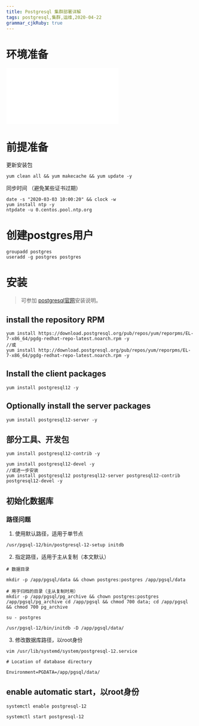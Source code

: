 ```yaml
---
title: Postgresql 集群部署详解 
tags: postgresql,集群,运维,2020-04-22
grammar_cjkRuby: true
---
```



# 环境准备


![环境信息](./attachments/1588227709930.table.html)


# 前提准备

更新安装包

``` shell?linenums
yum clean all && yum makecache && yum update -y
```
同步时间 （避免某些证书过期）
```shell?linenums
date -s "2020-03-03 10:00:20" && clock -w
yum install ntp -y
ntpdate -u 0.centos.pool.ntp.org
```
# 创建postgres用户
```shell?linenums
groupadd postgres
useradd -g postgres postgres
```
# 安装

> 可参加 [postgresql官网](https://www.postgresql.org/download/linux/redhat/)安装说明。


## install the repository RPM

```shell?linenums
yum install https://download.postgresql.org/pub/repos/yum/reporpms/EL-7-x86_64/pgdg-redhat-repo-latest.noarch.rpm -y
//或
yum install http://download.postgresql.org/pub/repos/yum/reporpms/EL-7-x86_64/pgdg-redhat-repo-latest.noarch.rpm -y
```

## Install the client packages

```shell?linenums
yum install postgresql12 -y
```

## Optionally install the server packages

```shell?linenums
yum install postgresql12-server -y
```

## 部分工具、开发包

```shell?linenums
yum install postgresql12-contrib -y

yum install postgresql12-devel -y
//或进一步安装
yum install postgresql12 postgresql12-server postgresql12-contrib postgresql12-devel -y
```

## 初始化数据库
### 路径问题

 1. 使用默认路径，适用于单节点
   

``` shell?linenums
/usr/pgsql-12/bin/postgresql-12-setup initdb
```

 2. 指定路径，适用于主从复制（本文默认）

``` shell?linenums
# 数据目录

mkdir -p /app/pgsql/data && chown postgres:postgres /app/pgsql/data

# 用于归档的目录（主从复制时用） 
mkdir -p /app/pgsql/pg_archive && chown postgres:postgres /app/pgsql/pg_archive cd /app/pgsql && chmod 700 data; cd /app/pgsql && chmod 700 pg_archive

su - postgres

/usr/pgsql-12/bin/initdb -D /app/pgsql/data/
```

 3. 修改数据库路径，以root身份

``` shell?linenums
vim /usr/lib/systemd/system/postgresql-12.service

# Location of database directory

Environment=PGDATA=/app/pgsql/data/

```
## enable automatic start，以root身份
```shell?linenums
systemctl enable postgresql-12

systemctl start postgresql-12
```

## 